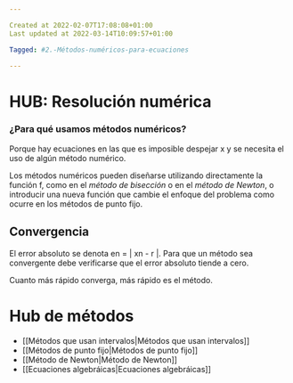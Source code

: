```yaml
---

Created at 2022-02-07T17:08:08+01:00
Last updated at 2022-03-14T10:09:57+01:00

Tagged: #2.-Métodos-numéricos-para-ecuaciones

---
```


# HUB: Resolución numérica
### ¿Para qué usamos métodos numéricos?
Porque hay ecuaciones en las que es imposible despejar x y se necesita el uso de algún método numérico.


Los métodos numéricos pueden diseñarse utilizando directamente la función f, como en el _método de bisección_ o en el _método de Newton_, o introducir una nueva función que cambie el enfoque del problema como ocurre en los métodos de punto fijo.


## Convergencia
El error absoluto se denota en = | xn - r |. Para que un método sea convergente debe verificarse que el error absoluto tiende a cero.

Cuanto más rápido converga, más rápido es el método.


# Hub de métodos

* [[Métodos que usan intervalos|Métodos que usan intervalos]]
* [[Métodos de punto fijo|Métodos de punto fijo]]
* [[Método de Newton|Método de Newton]]
* [[Ecuaciones algebráicas|Ecuaciones algebráicas]]
